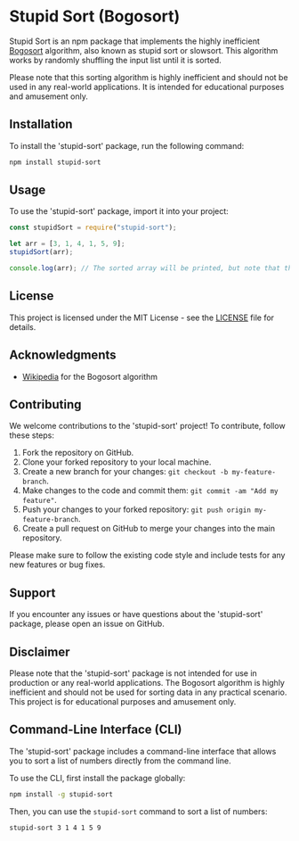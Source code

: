 # Stupid Sort (Bogosort)

Stupid Sort is an npm package that implements the highly inefficient [Bogosort](https://en.wikipedia.org/wiki/Bogosort) algorithm, also known as stupid sort or slowsort. This algorithm works by randomly shuffling the input list until it is sorted.

Please note that this sorting algorithm is highly inefficient and should not be used in any real-world applications. It is intended for educational purposes and amusement only.

## Installation

To install the 'stupid-sort' package, run the following command:

```bash
npm install stupid-sort
```

## Usage

To use the 'stupid-sort' package, import it into your project:

```javascript
const stupidSort = require("stupid-sort");

let arr = [3, 1, 4, 1, 5, 9];
stupidSort(arr);

console.log(arr); // The sorted array will be printed, but note that the algorithm is very inefficient!
```

## License

This project is licensed under the MIT License - see the [LICENSE](LICENSE) file for details.

## Acknowledgments

- [Wikipedia](https://en.wikipedia.org/wiki/Bogosort) for the Bogosort algorithm

## Contributing

We welcome contributions to the 'stupid-sort' project! To contribute, follow these steps:

1. Fork the repository on GitHub.
2. Clone your forked repository to your local machine.
3. Create a new branch for your changes: `git checkout -b my-feature-branch`.
4. Make changes to the code and commit them: `git commit -am "Add my feature"`.
5. Push your changes to your forked repository: `git push origin my-feature-branch`.
6. Create a pull request on GitHub to merge your changes into the main repository.

Please make sure to follow the existing code style and include tests for any new features or bug fixes.

## Support

If you encounter any issues or have questions about the 'stupid-sort' package, please open an issue on GitHub.

## Disclaimer

Please note that the 'stupid-sort' package is not intended for use in production or any real-world applications. The Bogosort algorithm is highly inefficient and should not be used for sorting data in any practical scenario. This project is for educational purposes and amusement only.

## Command-Line Interface (CLI)

The 'stupid-sort' package includes a command-line interface that allows you to sort a list of numbers directly from the command line.

To use the CLI, first install the package globally:

```bash
npm install -g stupid-sort
```

Then, you can use the `stupid-sort` command to sort a list of numbers:

```bash
stupid-sort 3 1 4 1 5 9
```
